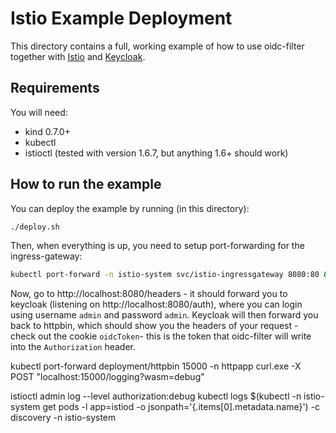 # Istio Example Deployment

This directory contains a full, working example of how to use oidc-filter together with [Istio](https://istio.io) and [Keycloak](https://keycloak.org).

## Requirements

You will need:

- kind 0.7.0+
- kubectl
- istioctl (tested with version 1.6.7, but anything 1.6+ should work)

## How to run the example

You can deploy the example by running (in this directory):

```bash
./deploy.sh
```

Then, when everything is up, you need to setup port-forwarding for the ingress-gateway:

```bash
kubectl port-forward -n istio-system svc/istio-ingressgateway 8080:80 &
```

Now, go to http://localhost:8080/headers - it should forward you to keycloak (listening on http://localhost:8080/auth), where you can login using username `admin` and password `admin`. Keycloak will then forward you back to httpbin, which should show you the headers of your request - check out the cookie `oidcToken`- this is the token that oidc-filter will write into the `Authorization` header.

kubectl port-forward deployment/httpbin 15000 -n httpapp
curl.exe -X POST "localhost:15000/logging?wasm=debug"

 istioctl admin log --level authorization:debug
 kubectl logs $(kubectl -n istio-system get pods -l app=istiod -o jsonpath='{.items[0].metadata.name}') -c discovery -n istio-system 